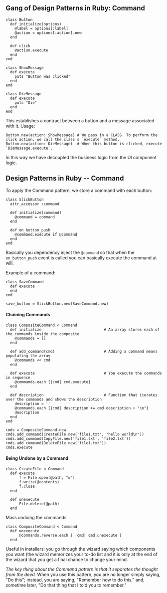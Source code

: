 ## Gang of Design Patterns in Ruby: Command

    class Button
      def initialize(options)
        @label = options[:label]
        @action = options[:action].new
      end

      def click
        @action.execute
      end
    end

    class ShowMessage
      def execute
        puts "Button was clicked"
      end
    end

    class DieMessage
      def execute
        puts "Die"
      end
    end

This establishes a contract between a button and a message associated with it. Usage:

    Button.new(action: ShowMessage) # We pass in a CLASS. To perform the click action, we call the class's `execute` method.
    Button.new(action: DieMessage)  # When this button is clicked, execute `DieMessage.execute`.

In this way we have decoupled the business logic from the UI component logic.

## Design Patterns in Ruby -- Command

To apply the Command pattern, we store a command with each button:

    class SlickButton
      attr_accessor :command

      def initialize(command)
        @command = command
      end

      def on_button_push
        @command.execute if @command
      end
    end

Basically you dependency inject the `@command` so that when the `on_button_push` event is called you can basically execute the command at will.

Example of a command:

    class SaveCommand
      def execute
      end
    end

    save_button = SlickButton.new(SaveCommand.new)

#### Chaining Commands

    class CompositeCommand < Command
      def initialize                            # An array stores each of the commands inside the composite
        @commands = []
      end

      def add_command(cmd)                      # Adding a command means populating the array
        @commands << cmd
      end

      def execute                               # You execute the commands in sequence
        @commands.each {|cmd| cmd.execute}
      end

      def description                           # Function that iterates over the commands and shows the description
        description = ''
        @commands.each {|cmd| description += cmd.description + "\n"}
        description
      end
    end

    cmds = CompositeCommand.new
    cmds.add_command(CreateFile.new('file1.txt', "hello world\n"))
    cmds.add_command(CopyFile.new('file1.txt', 'file2.txt'))
    cmds.add_command(DeleteFile.new('file1.txt'))
    cmds.execute

#### Being Undone by a Command

    class CreateFile < Command
      def execute
          f = File.open(@path, "w")
          f.write(@contents)
          f.close
      end

      def unexecute
          File.delete(@path)
      end

Mass undoing the commands

    class CompositeCommand < Command
      def unexecute
          @commands.reverse.each { |cmd| cmd.unexecute }
      end

Useful in installers: you go through the wizard saying which components you want (the wizard memorizes your to-do list and it is only at the end of the wizard that you get a final chance to change your mind.

*The key thing about the Command pattern is that it separates the thought from the deed.* When you use this pattern, you are no longer simply saying, "Do this"; instead, you are saying, "Remember how to do this," and, sometime later, "Do that thing that I told you to remember."
